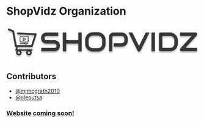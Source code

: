 # ShopVidz Organization

![logo](logo-dark.png)

## Contributors

- [@mjmcgrath2010](http://www.github.com/mmcgrath2010)
- [@nleoutsa](http://www.github.com/nleoutsa)

### [Website coming soon!](https://shopvidz.app)
